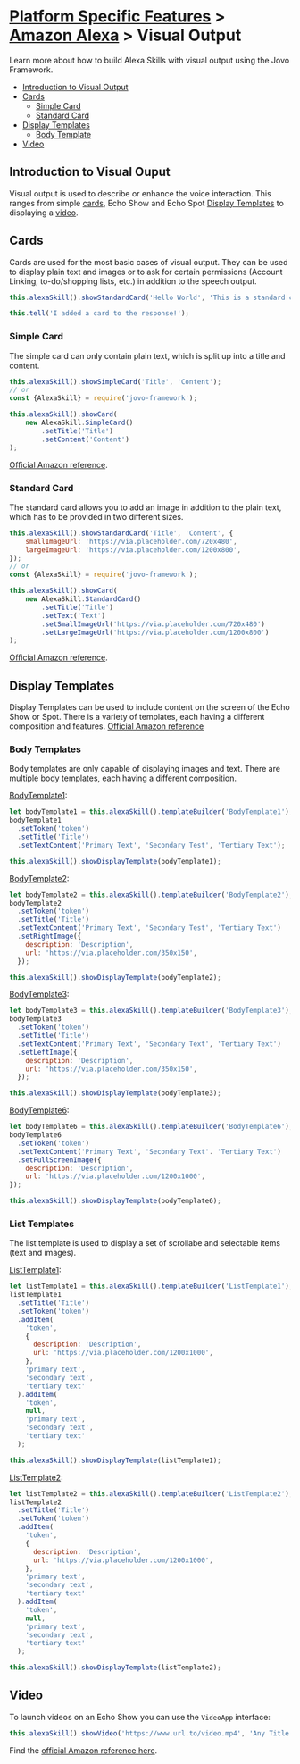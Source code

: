 # [Platform Specific Features](../) > [Amazon Alexa](./README.md) > Visual Output

Learn more about how to build Alexa Skills with visual output using the Jovo Framework.

* [Introduction to Visual Output](#introduction-to-visual-output)
* [Cards](#cards)
  * [Simple Card](#simple-card)
  * [Standard Card](#standard-card)
* [Display Templates](#display-templates)
  * [Body Template](#body-template)
* [Video](#video)

## Introduction to Visual Ouput

Visual output is used to describe or enhance the voice interaction. This ranges from simple [cards](#cards), Echo Show and Echo Spot [Display Templates](#display-templates) to displaying a [video](#video).

## Cards

Cards are used for the most basic cases of visual output. They can be used to display plain text and images or to ask for certain permissions (Account Linking, to-do/shopping lists, etc.) in addition to the speech output.

```javascript
this.alexaSkill().showStandardCard('Hello World', 'This is a standard card');

this.tell('I added a card to the response!');
```

### Simple Card

The simple card can only contain plain text, which is split up into a title and content.

```javascript
this.alexaSkill().showSimpleCard('Title', 'Content');
// or
const {AlexaSkill} = require('jovo-framework');

this.alexaSkill().showCard(
    new AlexaSkill.SimpleCard()
        .setTitle('Title')
        .setContent('Content')
);
```

[Official Amazon reference](https://developer.amazon.com/docs/custom-skills/include-a-card-in-your-skills-response.html#creating-a-basic-home-card-to-display-text).

### Standard Card

The standard card allows you to add an image in addition to the plain text, which has to be provided in two different sizes.

```javascript
this.alexaSkill().showStandardCard('Title', 'Content', {
    smallImageUrl: 'https://via.placeholder.com/720x480',
    largeImageUrl: 'https://via.placeholder.com/1200x800',
});
// or
const {AlexaSkill} = require('jovo-framework');

this.alexaSkill().showCard(
    new AlexaSkill.StandardCard()
        .setTitle('Title')
        .setText('Text')
        .setSmallImageUrl('https://via.placeholder.com/720x480')
        .setLargeImageUrl('https://via.placeholder.com/1200x800')
);
```

[Official Amazon reference](https://developer.amazon.com/docs/custom-skills/include-a-card-in-your-skills-response.html#creating-a-home-card-to-display-text-and-an-image).

## Display Templates

Display Templates can be used to include content on the screen of the Echo Show or Spot. There is a variety of templates, each having a different composition and features.
[Official Amazon reference](https://developer.amazon.com/docs/custom-skills/display-interface-reference.html) 

### Body Templates

Body templates are only capable of displaying images and text. There are multiple body templates, each having a different composition.

[BodyTemplate1](https://developer.amazon.com/docs/custom-skills/display-interface-reference.html#bodytemplate1-for-simple-text-and-image-views):
```javascript
let bodyTemplate1 = this.alexaSkill().templateBuilder('BodyTemplate1');
bodyTemplate1
  .setToken('token')
  .setTitle('Title')
  .setTextContent('Primary Text', 'Secondary Test', 'Tertiary Text');

this.alexaSkill().showDisplayTemplate(bodyTemplate1);
```

[BodyTemplate2](https://developer.amazon.com/docs/custom-skills/display-interface-reference.html#bodytemplate2-for-image-views-and-limited-centered-text):
```javascript
let bodyTemplate2 = this.alexaSkill().templateBuilder('BodyTemplate2');
bodyTemplate2
  .setToken('token')
  .setTitle('Title')
  .setTextContent('Primary Text', 'Secondary Test', 'Tertiary Text')
  .setRightImage({
    description: 'Description',
    url: 'https://via.placeholder.com/350x150',
  });

this.alexaSkill().showDisplayTemplate(bodyTemplate2);
```

[BodyTemplate3](https://developer.amazon.com/docs/custom-skills/display-interface-reference.html#bodytemplate3-for-image-views-and-limited-left-aligned-text):

```javascript
let bodyTemplate3 = this.alexaSkill().templateBuilder('BodyTemplate3');
bodyTemplate3
  .setToken('token')
  .setTitle('Title')
  .setTextContent('Primary Text', 'Secondary Text', 'Tertiary Text')
  .setLeftImage({
    description: 'Description',
    url: 'https://via.placeholder.com/350x150',
  });

this.alexaSkill().showDisplayTemplate(bodyTemplate3);
```

[BodyTemplate6](https://developer.amazon.com/docs/custom-skills/display-interface-reference.html#bodytemplate6-for-text-and-optional-background-image):

```javascript
let bodyTemplate6 = this.alexaSkill().templateBuilder('BodyTemplate6');
bodyTemplate6
  .setToken('token')
  .setTextContent('Primary Text', 'Secondary Text'. 'Tertiary Text')
  .setFullScreenImage({
    description: 'Description',
    url: 'https://via.placeholder.com/1200x1000',
});

this.alexaSkill().showDisplayTemplate(bodyTemplate6);
```

### List Templates

The list template is used to display a set of scrollabe and selectable items (text and images).

[ListTemplate1](https://developer.amazon.com/docs/custom-skills/display-interface-reference.html#listtemplate1-for-text-lists-and-optional-images):

```javascript
let listTemplate1 = this.alexaSkill().templateBuilder('ListTemplate1');
listTemplate1
  .setTitle('Title')
  .setToken('token')
  .addItem(
    'token',
    {
      description: 'Description',
      url: 'https://via.placeholder.com/1200x1000',
    },
    'primary text',
    'secondary text',
    'tertiary text'
  ).addItem(
    'token',
    null,
    'primary text',
    'secondary text',
    'tertiary text'
  );

this.alexaSkill().showDisplayTemplate(listTemplate1);
```

[ListTemplate2](https://developer.amazon.com/docs/custom-skills/display-interface-reference.html#listtemplate2-for-list-images-and-optional-text):

```javascript
let listTemplate2 = this.alexaSkill().templateBuilder('ListTemplate2');
listTemplate2
  .setTitle('Title')
  .setToken('token')
  .addItem(
    'token',
    {
      description: 'Description',
      url: 'https://via.placeholder.com/1200x1000',
    },
    'primary text',
    'secondary text',
    'tertiary text'
  ).addItem(
    'token',
    null,
    'primary text',
    'secondary text',
    'tertiary text'
  );

this.alexaSkill().showDisplayTemplate(listTemplate2);
```

## Video

To launch videos on an Echo Show you can use the `VideoApp` interface:

```javascript
this.alexaSkill().showVideo('https://www.url.to/video.mp4', 'Any Title', 'Any Subtitle');
```

Find the [official Amazon reference here](https://developer.amazon.com/docs/custom-skills/videoapp-interface-reference.html).


<!--[metadata]: {"title": "Alexa Visual Output", "description": "Learn how to use Amazon Echo Show Display Templates and other Visual Output Elements in your Amazon Alexa Skills with the Jovo Framework", "activeSections": ["platforms", "alexa", "alexa_visual"], "expandedSections": "platforms", "inSections": "platforms", "breadCrumbs": {"Docs": "framework/docs", "Platforms": "framework/docs/platforms",
"Amazon Alexa": "framework/docs/amazon-alexa", "Visual Output": "" }, "commentsID": "framework/docs/amazon-alexa" }-->
